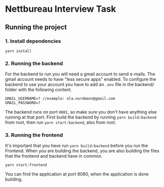 # Nettbureau Interview Task

## Running the project

### 1. Install dependencies
```
yarn install
```

### 2. Running the backend
For the backend to run you will need a gmail account to send e-mails. The gmail account needs to have "less secure apps" enabled.
To configure the backend to use your account you have to add an `.env` file in the backend/ folder with the following content.

````.env
GMAIL_USERNAME=? //example: ola.nordmann@gmail.com
GMAIL_PASSWORD=?
````

The backend runs on port `8081`, so make sure you don't have anything else running at that port. 
First build the backend by running `yarn build:backend` from root, then run `yarn start:backend`, also
from root.  

### 3. Running the frontend

It's important that you have run `yarn build:backend` before you run the Frontend. When you are building
the backend, you are also building the files that the frontend and backend have in common. 
````
yarn start:frontend
````
You can find the application at port 8080, when the application is done building.  
